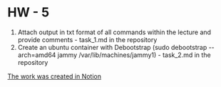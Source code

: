 # HW - 5

1. Attach output in txt format of all commands within the lecture and provide comments - task_1.md in the repository
2. Create an ubuntu container with Debootstrap (sudo debootstrap --arch=amd64 jammy /var/lib/machines/jammy1) - task_2.md in the repository

[The work was created in Notion](https://olintoit.notion.site/olintoit/Homeworks-DevOps-Cource-Hillel-f5dea6d42e30492c863fee8b124881e3)
